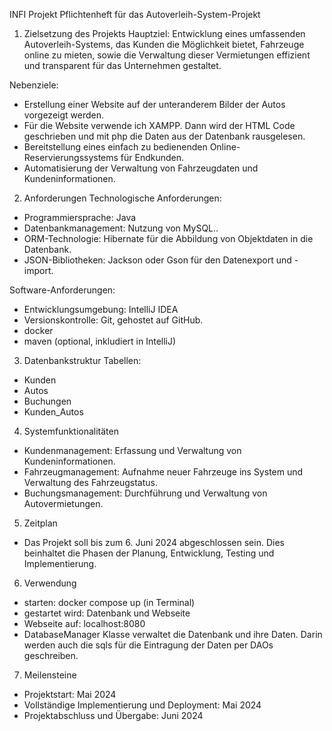 
INFI Projekt
Pflichtenheft für das Autoverleih-System-Projekt

1. Zielsetzung des Projekts
Hauptziel:
Entwicklung eines umfassenden Autoverleih-Systems, das Kunden die Möglichkeit bietet, Fahrzeuge online zu mieten, sowie die Verwaltung dieser Vermietungen effizient und transparent für das Unternehmen gestaltet.

Nebenziele:
- Erstellung einer Website auf der unteranderem Bilder der Autos vorgezeigt werden.
- Für die Website verwende ich XAMPP. Dann wird der HTML Code geschrieben und mit php die Daten aus der Datenbank rausgelesen. 
- Bereitstellung eines einfach zu bedienenden Online-Reservierungssystems für Endkunden.
- Automatisierung der Verwaltung von Fahrzeugdaten und Kundeninformationen.

2. Anforderungen
Technologische Anforderungen:
- Programmiersprache: Java
- Datenbankmanagement: Nutzung von MySQL..
- ORM-Technologie: Hibernate für die Abbildung von Objektdaten in die Datenbank.
- JSON-Bibliotheken: Jackson oder Gson für den Datenexport und -import.

Software-Anforderungen:
- Entwicklungsumgebung: IntelliJ IDEA
- Versionskontrolle: Git, gehostet auf GitHub.
- docker
- maven (optional, inkludiert in IntelliJ)

3. Datenbankstruktur
Tabellen:
- Kunden 
- Autos 
- Buchungen
- Kunden_Autos 

4. Systemfunktionalitäten
- Kundenmanagement: Erfassung und Verwaltung von Kundeninformationen.
- Fahrzeugmanagement: Aufnahme neuer Fahrzeuge ins System und Verwaltung des Fahrzeugstatus.
- Buchungsmanagement: Durchführung und Verwaltung von Autovermietungen.

5. Zeitplan
- Das Projekt soll bis zum 6. Juni 2024 abgeschlossen sein. Dies beinhaltet die Phasen der Planung, Entwicklung, Testing und Implementierung.

6. Verwendung
- starten: docker compose up (in Terminal)
- gestartet wird: Datenbank und Webseite
- Webseite auf: localhost:8080
- DatabaseManager Klasse verwaltet die Datenbank und ihre Daten. Darin werden auch die sqls für die Eintragung der Daten per DAOs geschreiben.

7. Meilensteine
- Projektstart: Mai 2024
- Vollständige Implementierung und Deployment: Mai 2024
- Projektabschluss und Übergabe: Juni 2024
